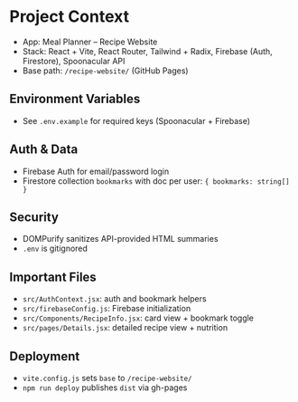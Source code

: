 # Project Context

- App: Meal Planner – Recipe Website
- Stack: React + Vite, React Router, Tailwind + Radix, Firebase (Auth, Firestore), Spoonacular API
- Base path: `/recipe-website/` (GitHub Pages)

## Environment Variables

- See `.env.example` for required keys (Spoonacular + Firebase)

## Auth & Data

- Firebase Auth for email/password login
- Firestore collection `bookmarks` with doc per user: `{ bookmarks: string[] }`

## Security

- DOMPurify sanitizes API-provided HTML summaries
- `.env` is gitignored

## Important Files

- `src/AuthContext.jsx`: auth and bookmark helpers
- `src/firebaseConfig.js`: Firebase initialization
- `src/Components/RecipeInfo.jsx`: card view + bookmark toggle
- `src/pages/Details.jsx`: detailed recipe view + nutrition

## Deployment

- `vite.config.js` sets `base` to `/recipe-website/`
- `npm run deploy` publishes `dist` via gh-pages
